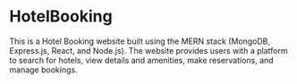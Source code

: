 # HotelBooking
This is a Hotel Booking website built using the MERN stack (MongoDB, Express.js, React, and Node.js). The website provides users with a platform to search for hotels, view details and amenities, make reservations, and manage bookings.
